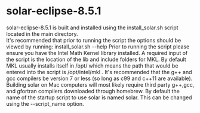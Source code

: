 # solar-eclipse-8.5.1
solar-eclipse-8.5.1 is built and installed using the install_solar.sh script located in the main directory.  
It's recommended that prior to running the script the options should be viewed by running: install_solar.sh --help
Prior to running the script please ensure you have the Intel Math Kernel library installed.  A required input of the
script is the location of the lib and include folders for MKL.  By default MKL usually installs itself in /opt/
which means the path that would be entered into the script is /opt/intel/mkl .  It's recommended that the g++ and gcc compilers
be version 7 or less (so long as c99 and c++11 are available).  Building solar on Mac computers will most likely require third
party g++,gcc, and gfortran compilers downloaded through homebrew. By default the name of the startup script to use solar is named solar.
This can be changed using the --script_name option.
